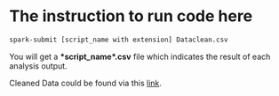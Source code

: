 # The instruction to run code here
```Bash
spark-submit [script_name with extension] Dataclean.csv
```

You will get a **\*script_name\*.csv** file which indicates the result of each analysis output.

Cleaned Data could be found via this [link](https://drive.google.com/open?id=0B53W-MZXrX4iUGVOSzJKZHF1dFU).
